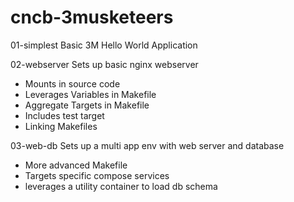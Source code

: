 # cncb-3musketeers

01-simplest
Basic 3M Hello World Application

02-webserver
Sets up basic nginx webserver
- Mounts in source code
- Leverages Variables in Makefile
- Aggregate Targets in Makefile
- Includes test target
- Linking Makefiles

03-web-db
Sets up a multi app env with web server and database
- More advanced Makefile
- Targets specific compose services
- leverages a utility container to load db schema
